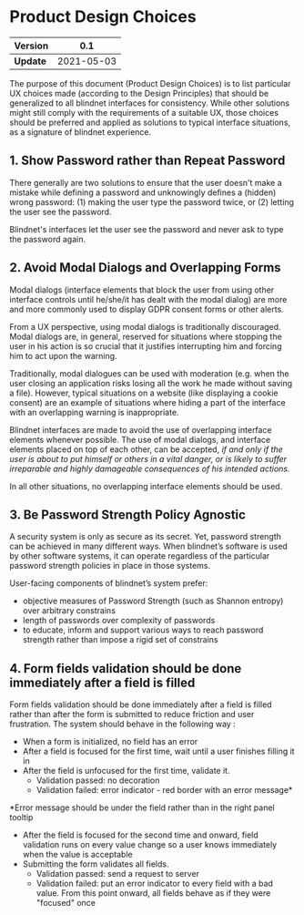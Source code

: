 # Product Design Choices

| Version    | 0.1        |
| ---------- | ---------- |
| **Update** | 2021-05-03 |

The purpose of this document (Product Design Choices) is to list particular UX choices made (according to the Design Principles) that should be generalized to all blindnet interfaces for consistency. While other solutions might still comply with the requirements of a suitable UX, those choices should be preferred and applied as solutions to typical interface situations, as a signature of blindnet experience.

## 1. Show Password rather than Repeat Password

There generally are two solutions to ensure that the user doesn't make a mistake while defining a password and unknowingly defines a (hidden) wrong password: (1) making the user type the password twice, or (2)  letting the user see the password.

Blindnet's interfaces let the user see the password and never ask to type the password again.

## 2. Avoid Modal Dialogs and Overlapping Forms

Modal dialogs (interface elements that block the user from using other interface controls until he/she/it has dealt with the modal dialog) are more and more commonly used to display GDPR consent forms or other alerts.

From a UX perspective, using modal dialogs is traditionally discouraged.
Modal dialogs are, in general, reserved for situations where stopping the user in his action is so crucial that it justifies interrupting him and forcing him to act upon the warning.

Traditionally, modal dialogues can be used with moderation (e.g. when the user closing an application risks losing all the work he made without saving a file). However, typical situations on a website (like displaying a cookie consent) are an example of situations where hiding a part of the interface with an overlapping warning is inappropriate.

Blindnet interfaces are made to avoid the use of overlapping interface elements whenever possible. The use of modal dialogs, and interface elements placed on top of each other, can be accepted, _if and only if the user is about to put himself or others in a vital danger, or is likely to suffer irreparable and highly damageable consequences of his intended actions._

In all other situations, no overlapping interface elements should be used.

## 3. Be Password Strength Policy Agnostic

A security system is only as secure as its secret. Yet, password strength can be achieved in many different ways. When blindnet’s software is used by other software systems, it can operate regardless of the particular password strength policies in place in those systems.

User-facing components of blindnet’s system prefer:
-	objective measures of Password Strength (such as Shannon entropy) over arbitrary constrains
-	length of passwords over complexity of passwords
-	to educate, inform and support various ways to reach password strength rather than impose a rigid set of constrains

## 4. Form fields validation should be done immediately after a field is filled

Form fields validation should be done immediately after a field is filled rather than after the form is submitted to reduce friction and user frustration.
The system should behave in the following way : 
- When a form is initialized, no field has an error
- After a field is focused for the first time, wait until a user finishes filling it in
- After the field is unfocused for the first time, validate it.
   - Validation passed: no decoration
   - Validation failed: error indicator - red border with an error message*

*Error message should be under the field rather than in the right panel tooltip

- After the field is focused for the second time and onward, field validation runs on every value change so a user knows immediately when the value is acceptable
- Submitting the form validates all fields.
  - Validation passed: send a request to server
  - Validation failed: put an error indicator to every field with a bad value. From this point onward, all fields behave as if they were "focused" once
